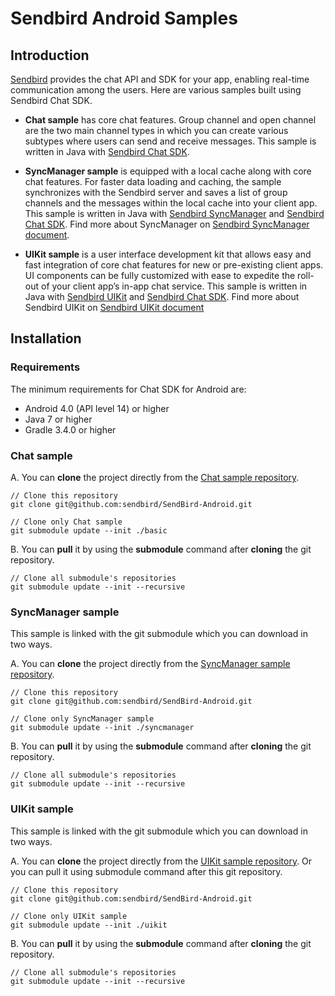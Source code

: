 # Sendbird Android Samples

## Introduction

[Sendbird](https://sendbird.com) provides the chat API and SDK for your app, enabling real-time communication among the users. Here are various samples built using Sendbird Chat SDK.

- **Chat sample** has core chat features. Group channel and open channel are the two main channel types in which you can create various subtypes where users can send and receive messages. This sample is written in Java with [Sendbird Chat SDK](https://github.com/sendbird/SendBird-SDK-Android/tree/master/com/sendbird/sdk/sendbird-android-sdk).

- **SyncManager sample** is equipped with a local cache along with core chat features. For faster data loading and caching, the sample synchronizes with the Sendbird server and saves a list of group channels and the messages within the local cache into your client app. This sample is written in Java with [Sendbird SyncManager](https://github.com/sendbird/sendbird-syncmanager-android) and [Sendbird Chat SDK](https://github.com/sendbird/SendBird-SDK-Android/tree/master/com/sendbird/sdk/sendbird-android-sdk). Find more about SyncManager on [Sendbird SyncManager document](https://docs.sendbird.com/ios/sync_manager_getting_started).

- **UIKit sample** is a user interface development kit that allows easy and fast integration of core chat features for new or pre-existing client apps. UI components can be fully customized with ease to expedite the roll-out of your client app’s in-app chat service. This sample is written in Java with [Sendbird UIKit](https://github.com/sendbird/SendBird-Android/tree/master/uikit) and [Sendbird Chat SDK](https://github.com/sendbird/SendBird-SDK-Android/tree/master/com/sendbird/sdk/sendbird-android-sdk). Find more about Sendbird UIKit on [Sendbird UIKit document](https://docs.sendbird.com/android/ui_kit_getting_started)

## Installation

### Requirements

The minimum requirements for Chat SDK for Android are:
* Android 4.0 (API level 14) or higher
* Java 7 or higher
* Gradle 3.4.0 or higher

### Chat sample

A. You can **clone** the project directly from the [Chat sample repository](https://github.com/sendbird/SendBird-Android). 

```
// Clone this repository
git clone git@github.com:sendbird/SendBird-Android.git  

// Clone only Chat sample
git submodule update --init ./basic
```

B. You can **pull** it by using the **submodule** command after **cloning** the git repository.

```
// Clone all submodule's repositories
git submodule update --init --recursive    
```


### SyncManager sample

This sample is linked with the git submodule which you can download in two ways. 

A. You can **clone** the project directly from the [SyncManager sample repository](https://github.com/sendbird/SendBird-Android/tree/master/syncmanager).

```
// Clone this repository
git clone git@github.com:sendbird/SendBird-Android.git

// Clone only SyncManager sample
git submodule update --init ./syncmanager
```

B. You can **pull** it by using the **submodule** command after **cloning** the git repository.

```
// Clone all submodule's repositories
git submodule update --init --recursive    
```

### UIKit sample

This sample is linked with the git submodule which you can download in two ways. 

A. You can **clone** the project directly from the [UIKit sample repository](https://github.com/sendbird/SendBird-Android/tree/master/uikit). Or you can pull it using submodule command after this git repository.

```
// Clone this repository
git clone git@github.com:sendbird/SendBird-Android.git

// Clone only UIKit sample
git submodule update --init ./uikit
```

B. You can **pull** it by using the **submodule** command after **cloning** the git repository.

```
// Clone all submodule's repositories
git submodule update --init --recursive    
```
